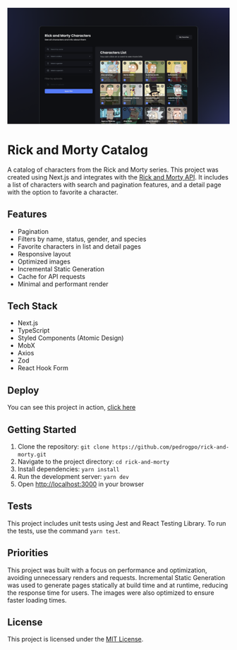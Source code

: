![](./public/github_img.png)

# Rick and Morty Catalog

A catalog of characters from the Rick and Morty series. This project was created using Next.js and integrates with the [Rick and Morty API](https://rickandmortyapi.com/documentation/). It includes a list of characters with search and pagination features, and a detail page with the option to favorite a character.

## Features

- Pagination
- Filters by name, status, gender, and species
- Favorite characters in list and detail pages
- Responsive layout
- Optimized images
- Incremental Static Generation
- Cache for API requests
- Minimal and performant render

## Tech Stack

- Next.js
- TypeScript
- Styled Components (Atomic Design)
- MobX
- Axios
- Zod
- React Hook Form

## Deploy

You can see this project in action, [click here](https://rick-and-morty-pedrogpo.vercel.app/)

## Getting Started

1. Clone the repository: `git clone https://github.com/pedrogpo/rick-and-morty.git`
2. Navigate to the project directory: `cd rick-and-morty`
3. Install dependencies: `yarn install`
4. Run the development server: `yarn dev`
5. Open [http://localhost:3000](http://localhost:3000) in your browser

## Tests

This project includes unit tests using Jest and React Testing Library. To run the tests, use the command `yarn test`.

## Priorities

This project was built with a focus on performance and optimization, avoiding unnecessary renders and requests. Incremental Static Generation was used to generate pages statically at build time and at runtime, reducing the response time for users. The images were also optimized to ensure faster loading times.

## License

This project is licensed under the [MIT License](https://choosealicense.com/licenses/mit/).
